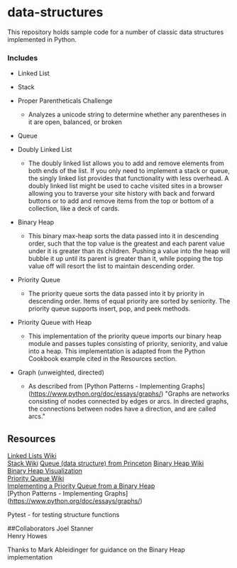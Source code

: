# data-structures

This repository holds sample code for a number of classic data structures implemented in Python.

### Includes

* Linked List  
* Stack
* Proper Parentheticals Challenge
    - Analyzes a unicode string to determine whether any parentheses in it are open, balanced, or broken
* Queue
* Doubly Linked List
    - The doubly linked list allows you to add and remove elements from both ends of the list. If you only need to implement a stack or queue, the singly linked list provides that functionality with less overhead. A doubly linked list might be used to cache visited sites in a browser allowing you to traverse your site history with back and forward buttons or to add and remove items from the top or bottom of a collection, like a deck of cards.
* Binary Heap
    - This binary max-heap sorts the data passed into it in descending order, such that the top value is the greatest and each parent value under it is greater than its children. Pushing a value into the heap will bubble it up until its parent is greater than it, while popping the top value off will resort the list to maintain descending order.
* Priority Queue
    - The priority queue sorts the data passed into it by priority in descending order. Items of equal priority are sorted by seniority. The priority queue supports insert, pop, and peek methods.
* Priority Queue with Heap
    - This implementation of the priority queue imports our binary heap module and passes tuples consisting of priority, seniority, and value into a heap. This implementation is adapted from the Python Cookbook example cited in the Resources section.

* Graph (unweighted, directed)
    -  As described from [Python Patterns - Implementing Graphs] (https://www.python.org/doc/essays/graphs/) "Graphs are networks consisting of nodes connected by edges or arcs. In directed graphs, the connections between nodes have a direction, and are called arcs."

## Resources
[Linked Lists Wiki](http://en.wikipedia.org/wiki/Linked_list)  
[Stack Wiki](http://en.wikipedia.org/wiki/Stack_(abstract_data_type))  
[Queue (data structure) from Princeton](http://www.princeton.edu/~achaney/tmve/wiki100k/docs/Queue_(data_structure).html)
[Binary Heap Wiki](http://en.wikipedia.org/wiki/Binary_heap)  
[Binary Heap Visualization](http://www.comp.nus.edu.sg/~stevenha/visualization/heap.html)  
[Priority Queue Wiki](http://en.wikipedia.org/wiki/Priority_queue)  
[Implementing a Priority Queue from a Binary Heap](https://www.safaribooksonline.com/library/view/python-cookbook-3rd/9781449357337/ch01s05.html)  
[Python Patterns - Implementing Graphs] (https://www.python.org/doc/essays/graphs/)


Pytest - for testing structure functions

##Collaborators
Joel Stanner  
Henry Howes

Thanks to Mark Ableidinger for guidance on the Binary Heap implementation
